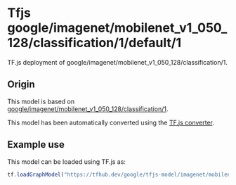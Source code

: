 # Tfjs google/imagenet/mobilenet_v1_050_128/classification/1/default/1
TF.js deployment of google/imagenet/mobilenet_v1_050_128/classification/1.

<!-- parent-model: google/imagenet/mobilenet_v1_050_128/classification/1 -->

## Origin

This model is based on [google/imagenet/mobilenet_v1_050_128/classification/1](https://tfhub.dev/google/imagenet/mobilenet_v1_050_128/classification/1).

This model has been automatically converted using the [TF.js converter](https://github.com/tensorflow/tfjs/tree/master/tfjs-converter).

## Example use
This model can be loaded using TF.js as:

```javascript
tf.loadGraphModel("https://tfhub.dev/google/tfjs-model/imagenet/mobilenet_v1_050_128/classification/1/default/1", { fromTFHub: true })
```
